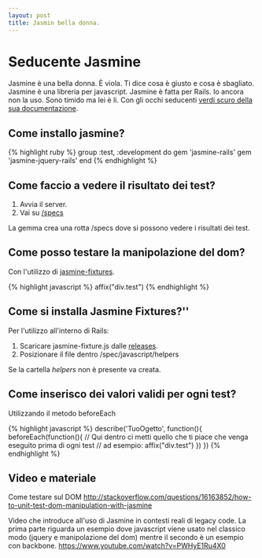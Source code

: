 ```yaml
---
layout: post
title: Jasmin bella donna.
---
```


# Seducente Jasmine

Jasmine è una bella donna. È viola. Ti dice cosa è giusto e cosa è sbagliato.
Jasmine è una libreria per javascript.
Jasmine è fatta per Rails.
Io ancora non la uso.
Sono timido ma lei è li.
Con gli occhi seducenti [verdi scuro della sua documentazione](https://jasmine.github.io/2.0/introduction.html).

## Come installo jasmine?

{% highlight ruby %}
group :test, :development do
  gem 'jasmine-rails'
  gem 'jasmine-jquery-rails'
end
{% endhighlight %}

## Come faccio a vedere il risultato dei test?

1. Avvia il server.
2. Vai su [/specs](http://localhost:3000/specs)

La gemma crea una rotta /specs dove si possono vedere i risultati dei test.

## Come posso testare la manipolazione del dom?

Con l'utilizzo di [jasmine-fixtures](https://github.com/searls/jasmine-fixture).

{% highlight javascript %}
affix("div.test")
{% endhighlight %}

## Come si installa Jasmine Fixtures?''

Per l'utilizzo all'interno di Rails:

1. Scaricare jasmine-fixture.js dalle [releases](https://github.com/searls/jasmine-fixture/releases).
2. Posizionare il file dentro /spec/javascript/helpers

Se la cartella _helpers_ non è presente va creata.

## Come inserisco dei valori validi per ogni test?

Utilizzando il metodo beforeEach

{% highlight javascript %}
describe('TuoOgetto', function(){
  beforeEach(function(){
    // Qui dentro ci metti quello che ti piace che venga eseguito prima di ogni test
    // ad esempio:
    affix("div.test")
  })
})
{% endhighlight %}


## Video e materiale
Come testare sul DOM
http://stackoverflow.com/questions/16163852/how-to-unit-test-dom-manipulation-with-jasmine

Video che introduce all'uso di Jasmine in contesti reali di legacy code.
La prima parte riguarda un esempio dove javascript viene usato nel classico modo (jquery e manipolazione del dom) mentre il secondo è un esempio con backbone.
https://www.youtube.com/watch?v=PWHyE1Ru4X0